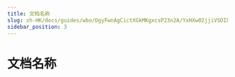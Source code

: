 ```yaml
---
title: 文档名称
slug: zh-HK/docs/guides/wbo/DgyFwnAgCictXGkMKgxcsP23n2A/YxHXw02jjiVSDIkYteGcSjNtnCg
sidebar_position: 3
---
```



# 文档名称

